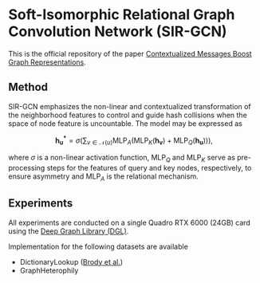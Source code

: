 # Soft-Isomorphic Relational Graph Convolution Network (SIR-GCN)

This is the official repository of the paper [Contextualized Messages Boost Graph Representations](https://arxiv.org/abs/2403.12529).

## Method

SIR-GCN emphasizes the non-linear and contextualized transformation of the neighborhood features to control and guide hash collisions when the space of node feature is uncountable. The model may be expressed as

$$\boldsymbol{h_u^*} = \sigma\left(\sum_{v \in \mathcal{N}(u)} \text{MLP}_A\left(\text{MLP}_K\left(\boldsymbol{h_v}\right) + \text{MLP}_Q\left(\boldsymbol{h_u}\right)\right)\right),$$

where $\sigma$ is a non-linear activation function, $\text{MLP}_Q$ and $\text{MLP}_K$ serve as pre-processing steps for the features of query and key nodes, respectively, to ensure asymmetry and $\text{MLP}_A$ is the relational mechanism.

## Experiments

All experiments are conducted on a single Quadro RTX 6000 (24GB) card using the [Deep Graph Library (DGL)](https://www.dgl.ai/). 

Implementation for the following datasets are available

- DictionaryLookup ([Brody et al.](https://arxiv.org/abs/2105.14491))
- GraphHeterophily
